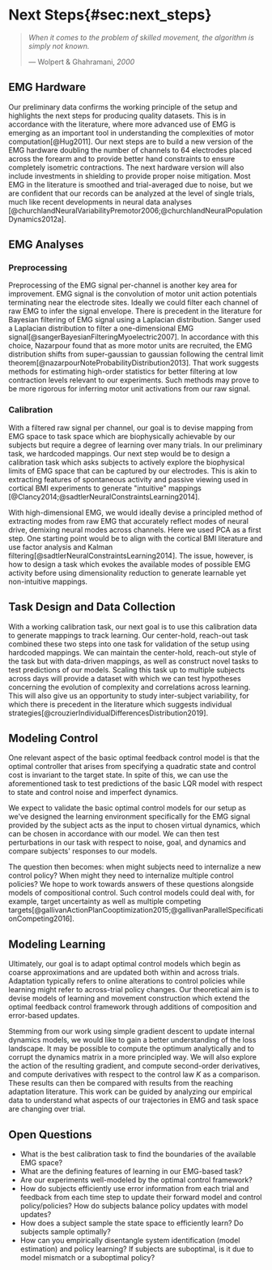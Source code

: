 # Next Steps{#sec:next_steps}

> *When it comes to the problem of skilled movement, the algorithm is simply not known.*
>
> &mdash; Wolpert & Ghahramani, *2000*

## EMG Hardware

Our preliminary data confirms the working principle of the setup and highlights the next steps for producing quality datasets. This is in accordance with the literature, where more advanced use of EMG is emerging as an important tool in understanding the complexities of motor computation[@Hug2011]. Our next steps are to build a new version of the EMG hardware doubling the number of channels to 64 electrodes placed across the forearm and to provide better hand constraints to ensure completely isometric contractions. The next hardware version will also include investments in shielding to provide proper noise mitigation. Most EMG in the literature is smoothed and trial-averaged due to noise, but we are confident that our records can be analyzed at the level of single trials, much like recent developments in neural data analyses [@churchlandNeuralVariabilityPremotor2006;@churchlandNeuralPopulationDynamics2012a].

<!-- ### Eye Tracking -->

<!-- To completely close the loop in our experiments, we are working to integrate pupil and gaze tracking to more closely follow the perceptual aspects of our task. We hope to find correlations in line with the literature dealing with active learning[@yangTheoreticalPerspectivesActive2016;@huangActiveLearningLearning2008]. -->

<!-- > EMG activity was recorded using hook-wire electrodes (44 gauge with a 27 gauge cannula; Nicolet Biomedical, Madison, WI) placed in the muscle for the duration of single recording sessions. [...] Electrode voltages were amplified, bandpass filtered (150–500 Hz, four pole, 24 db/octave), sampled at 1000 Hz, and digitized. Off-line, raw traces were differentiated (to remove any remaining baseline), rectified, smoothed with a Gaussian (SD of 15 ms) and averaged. [@churchlandNeuralVariabilityPremotor2006] -->

## EMG Analyses

### Preprocessing

Preprocessing of the EMG signal per-channel is another key area for improvement. EMG signal is the convolution of motor unit action potentials terminating near the electrode sites. Ideally we could filter each channel of raw EMG to infer the signal envelope. There is precedent in the literature for Bayesian filtering of EMG signal using a Laplacian distribution. Sanger used a Laplacian distribution to filter a one-dimensional EMG signal[@sangerBayesianFilteringMyoelectric2007]. In accordance with this choice, Nazarpour found that as more motor units are recruited, the EMG distribution shifts from super-gaussian to gaussian following the central limit theorem[@nazarpourNoteProbabilityDistribution2013]. That work suggests methods for estimating high-order statistics for better filtering at low contraction levels relevant to our experiments. Such methods may prove to be more rigorous for inferring motor unit activations from our raw signal.

<!-- 

A window of EMG of length $T$ samples can be modeled as a convolution

$$
\mathbf{z} = \sum_t^T \mathbf{h} * \mathbf{s}
$$

where $\mathbf{h}$ is a motor unit activation template, which itself is a particular neural spike waveform, and $\mathbf{s}$ is the incidence of a spike, which might be modeled as a point process.  

-->  

### Calibration

With a filtered raw signal per channel, our goal is to devise mapping from EMG space to task space which are biophysically achievable by our subjects but require a degree of learning over many trials. In our preliminary task, we hardcoded mappings. Our next step would be to design a calibration task which asks subjects to actively explore the biophysical limits of EMG space that can be captured by our electrodes. This is akin to extracting features of spontaneous activity and passive viewing used in cortical BMI experiments to generate "intuitive" mappings [@Clancy2014;@sadtlerNeuralConstraintsLearning2014].

With high-dimensional EMG, we would ideally devise a principled method of extracting modes from raw EMG that accurately reflect modes of neural drive, demixing neural modes across channels. Here we used PCA as a first step. One starting point would be to align with the cortical BMI literature and use factor analysis and Kalman filtering[@sadtlerNeuralConstraintsLearning2014]. The issue, however, is how to design a task which evokes the available modes of possible EMG activity before using dimensionality reduction to generate learnable yet non-intuitive mappings.

<!-- autoencoders (farina paper) [@vujaklijaOnlineMappingEMG2018]  -->

<!-- Another direction for analysis is to study long-range correlations in EMG data within and across trials through empirical correlation functions[@crevecoeurGoldstandardApproachAddress2010]. This work may inform features of models which attempt to recover aspects of trial-to-trial learning. -->

## Task Design and Data Collection

With a working calibration task, our next goal is to use this calibration data to generate mappings to track learning. Our center-hold, reach-out task combined these two steps into one task for validation of the setup using hardcoded mappings. We can maintain the center-hold, reach-out style of the task but with data-driven mappings, as well as construct novel tasks to test predictions of our models. Scaling this task up to multiple subjects across days will provide a dataset with which we can test hypotheses concerning the evolution of complexity and correlations across learning. This will also give us an opportunity to study inter-subject variability, for which there is precedent in the literature which suggests individual strategies[@crouzierIndividualDifferencesDistribution2019].

## Modeling Control

One relevant aspect of the basic optimal feedback control model is that the optimal controller that arises from specifying a quadratic state and control cost is invariant to the target state. In spite of this, we can use the aforementioned task to test predictions of the basic LQR model with respect to state and control noise and imperfect dynamics.

We expect to validate the basic optimal control models for our setup as we've designed the learning environment specifically for the EMG signal provided by the subject acts as the input to chosen virtual dynamics, which can be chosen in accordance with our model. We can then test perturbations in our task with respect to noise, goal, and dynamics and compare subjects' responses to our models.

The question then becomes: when might subjects need to internalize a new control policy? When might they need to internalize multiple control policies? We hope to work towards answers of these questions alongside models of compositional control. Such control models could deal with, for example, target uncertainty as well as multiple competing targets[@gallivanActionPlanCooptimization2015;@gallivanParallelSpecificationCompeting2016].

<!-- 

- stochastic optimal control model comparisons
  - cost models 
  - perturbations in goal
  - go-before you know / goal uncertainty 
  - noise perturbations -- do reponses match the models?

- dynamics model fitting
  - internal model uncertainty 
  - modeled with robust optimal control?  
 
-->

<!-- (task reads out from D muscles, find modes of that data; do PCA to get K < D dimensions, controller only responds to motion in those K directions)—does behavior + motor activity follow LQR? this question has already been asked, but it hasn’t been asked for this kind of high-to-low dim mapping. It’s been asked in tasks where muscles haven’t been directly in control (Valero-Cuevas 2009).  -->

<!-- Todorov: do a task, look at muscle signal. Muscles that aren’t necessary for task have higher variability b/c they’re not being optimized for task (but does’t introduce perturbations). Also see Loeb (2012) for a negative result saying that muscle coordination is habitual rather than optimal, but it has issues (low # muscles). Can we replicate previous reaching optimality results in our set-up? What’s unique about our set-up is the PCA/dimensionality reduction in muscle activity space. This is important because you can create arbitrary muscle-cursor mappings, so you have to learn a new skill/mapping. This is different than perturbing a fundamental movement and forcing adaptation, which is what has been previously done. For our task, the participants actually have to learn a new task/mapping, rather than just do what they already know and be robust to perturbations. We test the LQR hypothesis once they’ve learned the task, because LQR isn’t a learning theory, it’s a theory about optimal control. We can see if, once people learn a new skill, their behavior is optimal wrt LQR theory. If we establish this, then we can think about how this LQR model is actually learned (enter RL). -->

## Modeling Learning

Ultimately, our goal is to adapt optimal control models which begin as coarse approximations and are updated both within and across trials. Adaptation typically refers to online alterations to control policies while learning might refer to across-trial policy changes. Our theoretical aim is to devise models of learning and movement construction which extend the optimal feedback control framework through additions of composition and error-based updates.

<!-- gradient descent stuff -->

Stemming from our work using simple gradient descent to update internal dynamics models, we would like to gain a better understanding of the loss landscape. It may be possible to compute the optimum analytically and to corrupt the dynamics matrix in a more principled way. We will also explore the action of the resulting gradient, and compute second-order derivatives, and compute derivatives with respect to the control law $K$ as a comparison. These results can then be compared with results from the reaching adaptation literature. This work can be guided by analyzing our empirical data to understand what aspects of our trajectories in EMG and task space are changing over trial.

<!-- 
- explore connections between spectral analysis perspective of optimal control and empirical correlation functions from data
- make the connection between control and dynamics in model and experiment more tightly integrated.  
- learning control via reward (RL) [@vanderkooijLearningReachTrajectory2021] -->

## Open Questions

- What is the best calibration task to find the boundaries of the available EMG space?
- What are the defining features of learning in our EMG-based task?
- Are our experiments well-modeled by the optimal control framework?
- How do subjects efficiently use error information from each trial and feedback from each time step to update their forward model and control policy/policies? How do subjects balance policy updates with model updates?
- How does a subject sample the state space to efficiently learn? Do subjects sample optimally?
- How can you empirically disentangle system identification (model estimation) and policy learning? If subjects are suboptimal, is it due to model mismatch or a suboptimal policy?
    
<!-- - On what scale (trials, timesteps) is the model altered? the policy? -->
<!-- - Replanning at every timestep is a model predictive control algorithm -->
<!-- - What prediction can we make for ID/learning every trial? -->
<!-- - how does a subject avoid "distribution mismatch" between their base policy and their optimal policy? How do they efficiently explore and use this new data to update their internal model? -->
<!-- - what exploration strategy does a subject use to avoid mismatch? -->
<!-- - What is a subject's baseline/prior model? $y_{t} = \hat{f}_0(x_t,u_t)$ or $y_{t} \propto p_0(y_t|x_{t},u_t)$ -->
<!-- - What is the base policy / prior policy? $u_t = \pi_0(\hat{x}_t)$ -->
<!-- - How do we think about learning a distribution over trajectories in control law space, or perhaps equivalently, in covariance/precision space? -->
<!-- - We might hypothesize that a subject will act as randomly as possible while minimizing cost, a maximum entropy solution that converges to an optimal controller? $\mathcal{H}(p(u_t|x_t))$ -->
<!-- - How does a subject penalize changes to their controllers? Do they follow a KL-divergence type of measurement when improving their policy? -->
<!-- - How do we best modeling learning LQR controllers trial-to-trial? -->
<!-- - how do we use existing controllers to construct movements? -->
<!-- - how do we construct controllers under dynamical and goal uncertainty? -->
<!-- - How does the observation mapping relate to the latent state covariance? The task state covariance? -->
<!-- - How do we formalize this into a probabilistic graphical model? Why would we? -->
<!-- - Would this make it easier to reason about what the goals are? -->
<!-- - Would learning $M$ become an inference problem? -->
<!-- - Would solving the control problem become an inference problem...? -->
<!-- - What noise assumptions can we make? Can we not make? -->
<!-- - How can we incorporate signal-dependent noise? -->
